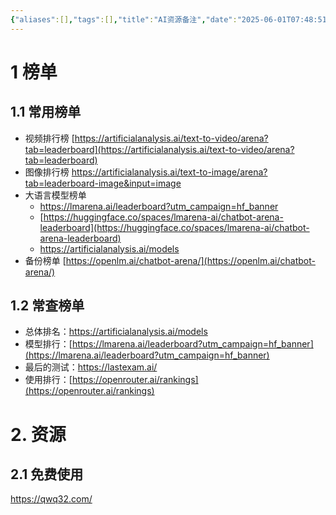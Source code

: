 ```yaml
---
{"aliases":[],"tags":[],"title":"AI资源备注","date":"2025-06-01T07:48:51+08:00","date_modify":"2025-09-01T11:23:56+08:00","dg-publish":true,"permalink":"/Publish/01_笔记备注/AI资源备注/","dgPassFrontmatter":true,"created":"2025-06-01T07:48:51+08:00","updated":"2025-09-01T11:23:56+08:00"}
---
```



# 1 榜单

## 1.1 常用榜单

- 视频排行榜 [https://artificialanalysis.ai/text-to-video/arena?tab=leaderboard](https://artificialanalysis.ai/text-to-video/arena?tab=leaderboard)
- 图像排行榜 <https://artificialanalysis.ai/text-to-image/arena?tab=leaderboard-image&input=image>
- 大语言模型榜单
	- <https://lmarena.ai/leaderboard?utm_campaign=hf_banner>
	- [https://huggingface.co/spaces/lmarena-ai/chatbot-arena-leaderboard](https://huggingface.co/spaces/lmarena-ai/chatbot-arena-leaderboard)
	- <https://artificialanalysis.ai/models>
- 备份榜单 [https://openlm.ai/chatbot-arena/](https://openlm.ai/chatbot-arena/)

## 1.2 常查榜单

- 总体排名：<https://artificialanalysis.ai/models>
- 模型排行：[https://lmarena.ai/leaderboard?utm_campaign=hf_banner](https://lmarena.ai/leaderboard?utm_campaign=hf_banner)
- 最后的测试：<https://lastexam.ai/>
- 使用排行：[https://openrouter.ai/rankings](https://openrouter.ai/rankings)

# 2. 资源

## 2.1 免费使用

<https://qwq32.com/>
